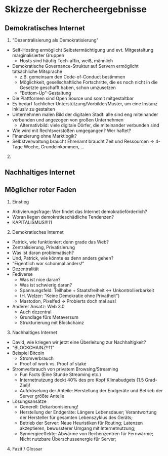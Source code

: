 # Skizze der Rechercheergebnisse

## Demokratisches Internet
1. "Dezentralisierung als Demokratisierung"
- Self-Hosting ermöglicht Selbstermächtigung und evt. Mitgestaltung marginalisierter Gruppen
    - Hosts sind häufig Tech-affin, weiß, männlich
- Demokratische Governance-Struktur auf Servern ermöglicht tatsächliche Mitsprache
   - z.B. gemeinsam den Code-of-Conduct bestimmen
   - Möglichkeit, gesellschaftliche Fortschritte, die es noch nicht in die Gesetzte geschafft haben, schon umzusetzen
   - “Bottom-Up”-Gestaltung
- Die Plattformen sind Open Source und somit mitgestaltbar
- Es bedarf fachlicher Unterstützung/Vorbilder/Muster, um eine Instanz inklusiv zu gestalten
- Unternehmen malen Bild der digitalen Stadt: alle sind eng miteinander verbunden und angezogen von großen Unternehmen
   - Alternativbild: viele digitale Dörfer, die miteinander verbunden sind
- Wie wird mit Rechtsverstößen umgegangen? Wer haftet?
- Finanzierung ohne Marktlogik?
- Selbstverwaltung braucht Ehrenamt braucht Zeit und Ressourcen -> 4-Tage Woche, Grundeinkommen, …

2. 

## Nachhaltiges Internet

## Möglicher roter Faden

1. Einstieg
- Aktivierungsfrage: Wer findet das Internet demokratieförderlich?
- Woran liegen demokratieschädliche Tendenzen?
- KAPITALISMUS!!!11
2. Demokratisches Internet
- Patrick, wie funktioniert denn grade das Web?
- Zentralisierung, Privatisierung
- Was ist daran problematisch?
- Und, Patrick, wie könnte es denn anders gehen?
- "Eigentlich war schonmal anders!"
- Dezentralität
- Fediverse
   - Was ist nice daran?
   - Was ist schwierig daran?
   - Spannungsfeld: Teilhabe + Staatsfreiheit <-> Unkontrollierbarkeit
   - (H. Welzer: "Keine Demokratie ohne Privatheit")
   - Mastodon, Pixelfed -> Probierts doch mal aus!
- Anderer Ansatz: Web 3.0
   - Auch dezentral
   - Grundlage fürs Metaversum
   - Strukturierung mit Blockchainz
3. Nachhaltiges Internet
- David, wie kriegen wir jetzt eine Überleitung zur Nachhaltigkeit?
- "BLOCKCHAINZ!!11"
- Beispiel Bitcoin
   - Stromverbrauch
   - Proof of work vs. Proof of stake
- Stromverbrauch von privatem Browsing/Streaming
   - Fun Facts (Eine Stunde Streaming etc.)
   - Internetnutzung deckt 40% des pro Kopf Klimabudgets (1.5 Grad-Ziel)!
   - Aufdröselung der Anteile: Herstellung der Endgeräte und Betrieb der Server größte Anteile
- Lösungsansätze
   - Generell: Dekarbonisierung!
   - Herstellung der Endgeräte: Längere Lebensdauer; Verantwortung der Hersteller für gesamten Lebenszyklus des Geräts;
   - Betrieb der Server: Neue Heuristiken für Routing; Latenzen akzeptieren, bewussterer Umgang mit Internetnutzung;
   - Synnergieeffekte: Abwärme von Rechenzentren für Fernwärme; Nicht nutzbare Überschussenergie für Server;
4. Fazit / Glossar

